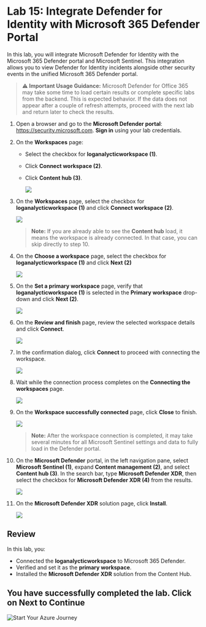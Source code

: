 # Lab 15: Integrate Defender for Identity with Microsoft 365 Defender Portal

In this lab, you will integrate Microsoft Defender for Identity with the Microsoft 365 Defender portal and Microsoft Sentinel. This integration allows you to view Defender for Identity incidents alongside other security events in the unified Microsoft 365 Defender portal.

> **⚠ Important Usage Guidance:** Microsoft Defender for Office 365 may take some time to load certain results or complete specific labs from the backend. This is expected behavior. If the data does not appear after a couple of refresh attempts, proceed with the next lab and return later to check the results.

1. Open a browser and go to the **Microsoft Defender portal**: https://security.microsoft.com. **Sign in** using your lab credentials.

1. On the **Workspaces** page:
   - Select the checkbox for **loganalycticworkspace (1)**.
   - Click **Connect workspace (2)**.
   - Click **Content hub (3)**.

      ![](./media/t3_g_e1_22.png)

1. On the **Workspaces** page, select the checkbox for **loganalycticworkspace (1)** and click **Connect workspace (2)**.

   ![](./media/t3_g_e1_23.png)

   > **Note:** If you are already able to see the **Content hub** load, it means the workspace is already connected. In that case, you can skip directly to step 10.

1. On the **Choose a workspace** page, select the checkbox for **loganalycticworkspace (1)** and click **Next (2)**

   ![](./media/t3_g_e1_24.png)

1. On the **Set a primary workspace** page, verify that **loganalycticworkspace (1)** is selected in the **Primary workspace** drop-down and click **Next (2)**.

   ![](./media/t3_g_e1_25.png)

1. On the **Review and finish** page, review the selected workspace details and click **Connect**.

   ![](./media/t3_g_e1_26.png)

1. In the confirmation dialog, click **Connect** to proceed with connecting the workspace.

   ![](./media/t3_g_e1_27.png)

1. Wait while the connection process completes on the **Connecting the workspaces** page.

   ![](./media/t3_g_e1_28.png)

1. On the **Workspace successfully connected** page, click **Close** to finish.

   ![](./media/t3_g_e1_29.png)

   > **Note:** After the workspace connection is completed, it may take several minutes for all Microsoft Sentinel settings and data to fully load in the Defender portal.

1. On the **Microsoft Defender** portal, in the left navigation pane, select **Microsoft Sentinel (1)**, expand **Content management (2)**, and select **Content hub (3)**. In the search bar, type **Microsoft Defender XDR**, then select the checkbox for **Microsoft Defender XDR (4)** from the results.

   ![](./media/cor_r_g_1.png)

1. On the **Microsoft Defender XDR** solution page, click **Install**.

   ![](./media/cor_r_g_2.png)

## Review

In this lab, you:
- Connected the **loganalycticworkspace** to Microsoft 365 Defender.
- Verified and set it as the **primary workspace**.
- Installed the **Microsoft Defender XDR** solution from the Content Hub.

## You have successfully completed the lab. Click on Next to Continue

  ![Start Your Azure Journey](./media/rd_gs_1_9.png)
